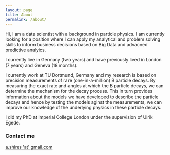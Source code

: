 ```yaml
---
layout: page
title: About
permalink: /about/
---
```


Hi, I am a data scientist with a background in particle physics. I am currently looking for a position where I can apply my analytical and problem solving skills to inform business decisions based on Big Data and advacned predictive analyics.

I currently live in Germany (two years) and have previously lived in London (7 years) and Geneva (18 months). 

I currently work at TU Dortmund, Germany and my research is based on precision measurements of rare (one-in-a-million) B particle decays. By measuring the exact rate and angles at which the B particle decays, we can determine the mechanism for the decay process. This in turn provides information about the models we have developed to describe the particle decays and hence by testing the models aginst the measurements, we can improve our knowledge of the underlying physics in these particle decays.

I did my PhD at Imperial College London under the supervision of Ulrik Egede. 

### Contact me

[a.shires 'at' gmail.com](mailto:a.shires@gmail.com)

